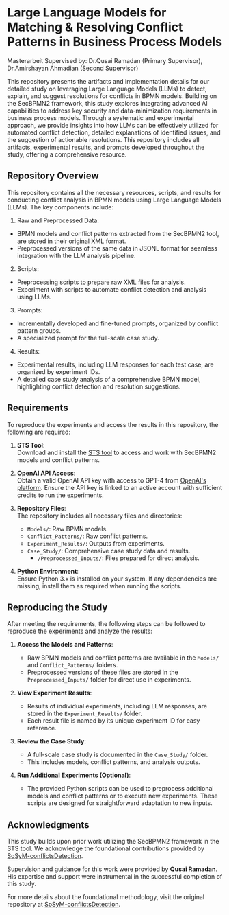 # Large Language Models for Matching & Resolving Conflict Patterns in Business Process Models
Masterarbeit
Supervised by: Dr.Qusai Ramadan (Primary Supervisor), Dr.Amirshayan Ahmadian (Second Supervisor)
 
This repository presents the artifacts and implementation details for our detailed study on leveraging Large Language Models (LLMs) to detect, explain, and suggest resolutions for conflicts in BPMN models. Building on the SecBPMN2 framework, this study explores integrating advanced AI capabilities to address key security and data-minimization requirements in business process models. Through a systematic and experimental approach, we provide insights into how LLMs can be effectively utilized for automated conflict detection, detailed explanations of identified issues, and the suggestion of actionable resolutions. This repository includes all artifacts, experimental results, and prompts developed throughout the study, offering a comprehensive resource.


## Repository Overview
This repository contains all the necessary resources, scripts, and results for conducting conflict analysis in BPMN models using Large Language Models (LLMs). The key components include:

1. Raw and Preprocessed Data:
  - BPMN models and conflict patterns extracted from the SecBPMN2 tool, are stored in their original XML format.
  - Preprocessed versions of the same data in JSONL format for seamless integration with the LLM analysis pipeline.

2. Scripts:
  - Preprocessing scripts to prepare raw XML files for analysis.
  - Experiment with scripts to automate conflict detection and analysis using LLMs.

3. Prompts:
  - Incrementally developed and fine-tuned prompts, organized by conflict pattern groups.
  - A specialized prompt for the full-scale case study.

4. Results:
  - Experimental results, including LLM responses for each test case, are organized by experiment IDs.
  - A detailed case study analysis of a comprehensive BPMN model, highlighting conflict detection and resolution suggestions.

## Requirements

To reproduce the experiments and access the results in this repository, the following are required:

1. **STS Tool**:  
   Download and install the [STS tool](http://www.sts-tool.eu/downloads/secbpmn-dm/) to access and work with SecBPMN2 models and conflict patterns.

2. **OpenAI API Access**:  
   Obtain a valid OpenAI API key with access to GPT-4 from [OpenAI's platform](https://platform.openai.com). Ensure the API key is linked to an active account with sufficient credits to run the experiments.

3. **Repository Files**:  
   The repository includes all necessary files and directories:
   - `Models/`: Raw BPMN models.
   - `Conflict_Patterns/`: Raw conflict patterns.
   - `Experiment_Results/`: Outputs from experiments.
   - `Case_Study/`: Comprehensive case study data and results.
     - `/Preprocessed_Inputs/`: Files prepared for direct analysis.
 
4. **Python Environment**:  
   Ensure Python 3.x is installed on your system. If any dependencies are missing, install them as required when running the scripts.



## Reproducing the Study

After meeting the requirements, the following steps can be followed to reproduce the experiments and analyze the results:

1. **Access the Models and Patterns**:  
   - Raw BPMN models and conflict patterns are available in the `Models/` and `Conflict_Patterns/` folders.  
   - Preprocessed versions of these files are stored in the `Preprocessed_Inputs/` folder for direct use in experiments.

2. **View Experiment Results**:  
   - Results of individual experiments, including LLM responses, are stored in the `Experiment_Results/` folder.  
   - Each result file is named by its unique experiment ID for easy reference.

3. **Review the Case Study**:  
   - A full-scale case study is documented in the `Case_Study/` folder.  
   - This includes models, conflict patterns, and analysis outputs.

4. **Run Additional Experiments (Optional)**:  
   - The provided Python scripts can be used to preprocess additional models and conflict patterns or to execute new experiments. These scripts are designed for straightforward adaptation to new inputs.

## Acknowledgments

This study builds upon prior work utilizing the SecBPMN2 framework in the STS tool. We acknowledge the foundational contributions provided by [SoSyM-conflictsDetection](https://github.com/QRamadan/SoSyM-conflictsDetection). 

Supervision and guidance for this work were provided by **Qusai Ramadan**. His expertise and support were instrumental in the successful completion of this study.

For more details about the foundational methodology, visit the original repository at [SoSyM-conflictsDetection](https://github.com/QRamadan/SoSyM-conflictsDetection).
